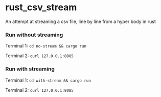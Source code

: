 # rust_csv_stream
An attempt at streaming a csv file, line by line from a hyper body in rust

### Run without streaming
Terminal 1: `cd no-stream && cargo run`

Terminal 2: `curl 127.0.0.1:8085`

### Run with streaming
Terminal 1: `cd with-stream && cargo run`

Terminal 2: `curl 127.0.0.1:8085`
